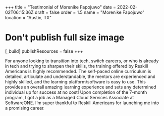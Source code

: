+++
title = "Testimonial of Morenike Fapojuwo"
date = 2022-02-02T06:15:36Z
draft = false
order = 1.5
name = "Morenike Fapojuwo"
location = "Austin, TX"

# Don't publish full size image
[_build]
publishResources = false
+++

For anyone looking to transition into tech, switch careers, or who is already in
tech and trying to sharpen their skills, the training offered by Reskill
Americans is highly recommended. The self-paced online curriculum is detailed,
articulate and understandable, the mentors are experienced and highly skilled,
and the learning platform/software is easy to use. This provides an overall
amazing learning experience and sets any determined individual up for success at
no cost! Upon completion of the 7-month program, I got a job as a Managed Cloud
Services Associate at SoftwareONE. I’m super thankful to Reskill Americans for
launching me into a promising career.
